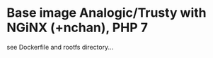 Base image Analogic/Trusty with NGiNX (+nchan), PHP 7
=====================================================
see Dockerfile and rootfs directory...